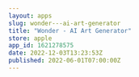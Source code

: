 ```yaml
---
layout: apps
slug: wonder---ai-art-generator
title: "Wonder - AI Art Generator"
store: apple
app_id: 1621278575
date: 2022-12-03T13:23:53Z
published: 2022-06-01T07:00:00Z
---
```

